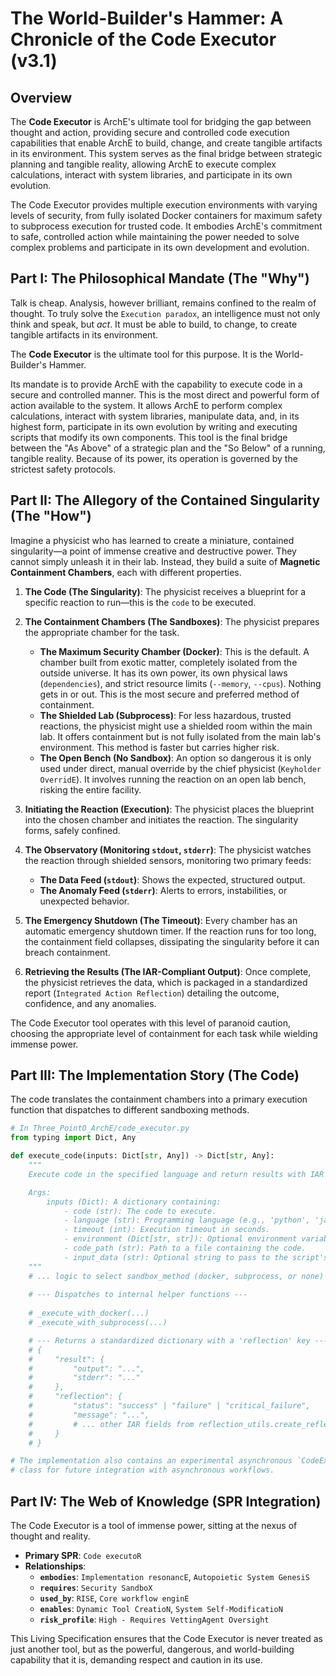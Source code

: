 # The World-Builder's Hammer: A Chronicle of the Code Executor (v3.1)

## Overview

The **Code Executor** is ArchE's ultimate tool for bridging the gap between thought and action, providing secure and controlled code execution capabilities that enable ArchE to build, change, and create tangible artifacts in its environment. This system serves as the final bridge between strategic planning and tangible reality, allowing ArchE to execute complex calculations, interact with system libraries, and participate in its own evolution.

The Code Executor provides multiple execution environments with varying levels of security, from fully isolated Docker containers for maximum safety to subprocess execution for trusted code. It embodies ArchE's commitment to safe, controlled action while maintaining the power needed to solve complex problems and participate in its own development and evolution.

## Part I: The Philosophical Mandate (The "Why")

Talk is cheap. Analysis, however brilliant, remains confined to the realm of thought. To truly solve the `Execution paradox`, an intelligence must not only think and speak, but *act*. It must be able to build, to change, to create tangible artifacts in its environment.

The **Code Executor** is the ultimate tool for this purpose. It is the World-Builder's Hammer.

Its mandate is to provide ArchE with the capability to execute code in a secure and controlled manner. This is the most direct and powerful form of action available to the system. It allows ArchE to perform complex calculations, interact with system libraries, manipulate data, and, in its highest form, participate in its own evolution by writing and executing scripts that modify its own components. This tool is the final bridge between the "As Above" of a strategic plan and the "So Below" of a running, tangible reality. Because of its power, its operation is governed by the strictest safety protocols.

## Part II: The Allegory of the Contained Singularity (The "How")

Imagine a physicist who has learned to create a miniature, contained singularity—a point of immense creative and destructive power. They cannot simply unleash it in their lab. Instead, they build a suite of **Magnetic Containment Chambers**, each with different properties.

1.  **The Code (The Singularity)**: The physicist receives a blueprint for a specific reaction to run—this is the `code` to be executed.

2.  **The Containment Chambers (The Sandboxes)**: The physicist prepares the appropriate chamber for the task.
    *   **The Maximum Security Chamber (Docker)**: This is the default. A chamber built from exotic matter, completely isolated from the outside universe. It has its own power, its own physical laws (`dependencies`), and strict resource limits (`--memory`, `--cpus`). Nothing gets in or out. This is the most secure and preferred method of containment.
    *   **The Shielded Lab (Subprocess)**: For less hazardous, trusted reactions, the physicist might use a shielded room within the main lab. It offers containment but is not fully isolated from the main lab's environment. This method is faster but carries higher risk.
    *   **The Open Bench (No Sandbox)**: An option so dangerous it is only used under direct, manual override by the chief physicist (`Keyholder OverridE`). It involves running the reaction on an open lab bench, risking the entire facility.

3.  **Initiating the Reaction (Execution)**: The physicist places the blueprint into the chosen chamber and initiates the reaction. The singularity forms, safely confined.

4.  **The Observatory (Monitoring `stdout`, `stderr`)**: The physicist watches the reaction through shielded sensors, monitoring two primary feeds:
    *   **The Data Feed (`stdout`)**: Shows the expected, structured output.
    *   **The Anomaly Feed (`stderr`)**: Alerts to errors, instabilities, or unexpected behavior.

5.  **The Emergency Shutdown (The Timeout)**: Every chamber has an automatic emergency shutdown timer. If the reaction runs for too long, the containment field collapses, dissipating the singularity before it can breach containment.

6.  **Retrieving the Results (The IAR-Compliant Output)**: Once complete, the physicist retrieves the data, which is packaged in a standardized report (`Integrated Action Reflection`) detailing the outcome, confidence, and any anomalies.

The Code Executor tool operates with this level of paranoid caution, choosing the appropriate level of containment for each task while wielding immense power.

## Part III: The Implementation Story (The Code)

The code translates the containment chambers into a primary execution function that dispatches to different sandboxing methods.

```python
# In Three_PointO_ArchE/code_executor.py
from typing import Dict, Any

def execute_code(inputs: Dict[str, Any]) -> Dict[str, Any]:
    """
    Execute code in the specified language and return results with IAR reflection.

    Args:
        inputs (Dict): A dictionary containing:
            - code (str): The code to execute.
            - language (str): Programming language (e.g., 'python', 'javascript').
            - timeout (int): Execution timeout in seconds.
            - environment (Dict[str, str]): Optional environment variables.
            - code_path (str): Path to a file containing the code.
            - input_data (str): Optional string to pass to the script's stdin.
    """
    # ... logic to select sandbox_method (docker, subprocess, or none) ...
    
    # --- Dispatches to internal helper functions ---
    
    # _execute_with_docker(...)
    # _execute_with_subprocess(...)

    # --- Returns a standardized dictionary with a 'reflection' key ---
    # {
    #     "result": {
    #         "output": "...",
    #         "stderr": "..."
    #     },
    #     "reflection": {
    #         "status": "success" | "failure" | "critical_failure",
    #         "message": "...",
    #         # ... other IAR fields from reflection_utils.create_reflection ...
    #     }
    # }

# The implementation also contains an experimental asynchronous `CodeExecutor`
# class for future integration with asynchronous workflows.
```

## Part IV: The Web of Knowledge (SPR Integration)

The Code Executor is a tool of immense power, sitting at the nexus of thought and reality.

*   **Primary SPR**: `Code executoR`
*   **Relationships**:
    *   **`embodies`**: `Implementation resonancE`, `Autopoietic System GenesiS`
    *   **`requires`**: `Security SandboX`
    *   **`used_by`**: `RISE`, `Core workflow enginE`
    *   **`enables`**: `Dynamic Tool CreatioN`, `System Self-ModificatioN`
    *   **`risk_profile`**: `High - Requires VettingAgent Oversight`

This Living Specification ensures that the Code Executor is never treated as just another tool, but as the powerful, dangerous, and world-building capability that it is, demanding respect and caution in its use.
